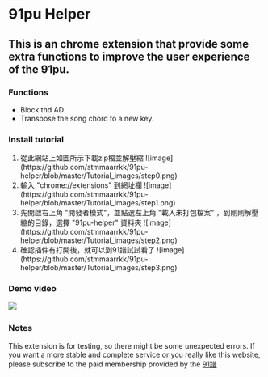 91pu Helper
===
This is an chrome extension that provide some extra functions to improve the user experience of the 91pu.
---
### Functions ###
<ul>
  <li> Block thd AD
  <li> Transpose the song chord to a new key.
</ul>

### Install tutorial ###
<ol type="1">
  <li> 從此網站上如圖所示下載zip檔並解壓縮  
  ![image](https://github.com/stmmaarrkk/91pu-helper/blob/master/Tutorial_images/step0.png)  
  <li> 輸入 "chrome://extensions" 到網址欄
  ![image](https://github.com/stmmaarrkk/91pu-helper/blob/master/Tutorial_images/step1.png)
  <li> 先開啟右上角 "開發者模式"，並點選左上角 "載入未打包檔案" ，到剛剛解壓縮的目錄，選擇 "91pu-helper" 資料夾  
  ![image](https://github.com/stmmaarrkk/91pu-helper/blob/master/Tutorial_images/step2.png)
  <li> 確認插件有打開後，就可以到91譜試試看了  
  ![image](https://github.com/stmmaarrkk/91pu-helper/blob/master/Tutorial_images/step3.png)
</ol>

### Demo video ###
[![](http://img.youtube.com/vi/9N2NWOYvnhg/0.jpg)](http://www.youtube.com/watch?v=9N2NWOYvnhg "Demo Video")
### Notes ###
This extension is for testing, so there might be some unexpected errors. If you want a more stable and complete service or you really like this website, please subscribe to the paid membership provided by the [91譜](href="https://www.91pu.com.tw")
